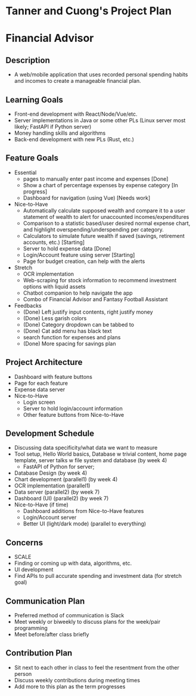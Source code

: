 # Tanner and Cuong's Project Plan
# Financial Advisor


## Description
* A web/mobile application that uses recorded personal spending habits and incomes to create a manageable financial plan. 

## Learning Goals
* Front-end development with React/Node/Vue/etc.
* Server implementations in Java or some other PLs (Linux server most likely; FastAPI if Python server)
* Money handling skills and algorithms
* Back-end development with new PLs (Rust, etc.)

## Feature Goals
* Essential
    * pages to manually enter past income and expenses [Done]
    * Show a chart of percentage expenses by expense category [In progress]
    * Dashboard for navigation (using Vue) [Needs work]
* Nice-to-Have
    * Automatically calculate supposed wealth and compare it to a user statement of wealth to alert for unaccounted incomes/expenditures
    * Comparison to a statistic based/user desired normal expense chart, and highlight overspending/underspending per category.
    * Calculators to simulate future wealth if saved (savings, retirement accounts, etc.) [Starting]
    * Server to hold expense data [Done]
    * Login/Account feature using server [Starting]
    * Page for budget creation, can help with the alerts
* Stretch
    * OCR implementation
    * Web-scraping for stock information to recommend investment options with liquid assets
    * Chatbot companion to help navigate the app
    * Combo of Financial Advisor and Fantasy Football Assistant
* Feedbacks
    * (Done) Left justify input contents, right justify money
    * (Done) Less garish colors
    * (Done) Category dropdown can be tabbed to
    * (Done) Cat add menu has black text
    * search function for expenses and plans
    * (Done) More spacing for savings plan

## Project Architecture
* Dashboard with feature buttons
* Page for each feature
* Expense data server
* Nice-to-Have
    * Login screen
    * Server to hold login/account information
    * Other feature buttons from Nice-to-Have

## Development Schedule
* Discussing data specificity/what data we want to measure
* Tool setup, Hello World basics, Database w trivial content, home page template, server talks w file system and database (by week 4)
    * FastAPI of Python for server; 
* Database Design (by week 4)
* Chart development (parallel1) (by week 4)
* OCR implementation (parallel1)
* Data server (parallel2) (by week 7)
* Dashboard (UI) (parallel2) (by week 7)
* Nice-to-Have (if time)
    * Dashboard additions from Nice-to-Have features
    * Login/Account server
    * Better UI (light/dark mode) (parallel to everything)

## Concerns
* SCALE
* Finding or coming up with data, algorithms, etc. 
* UI development
* Find APIs to pull accurate spending and investment data (for stretch goal)

## Communication Plan
* Preferred method of communication is Slack
* Meet weekly or biweekly to discuss plans for the week/pair programming
* Meet before/after class briefly

## Contribution Plan
* Sit next to each other in class to feel the resentment from the other person
* Discuss weekly contributions during meeting times
* Add more to this plan as the term progresses

